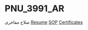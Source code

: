 # PNU_3991_AR
صلاح مفاخری
[Resume](https://github.com/SalahMafakheri85/PNU_3991_AR/tree/main/Resume)
[SOP](https://github.com/SalahMafakheri85/PNU_3991_AR)
[Certificates]()
